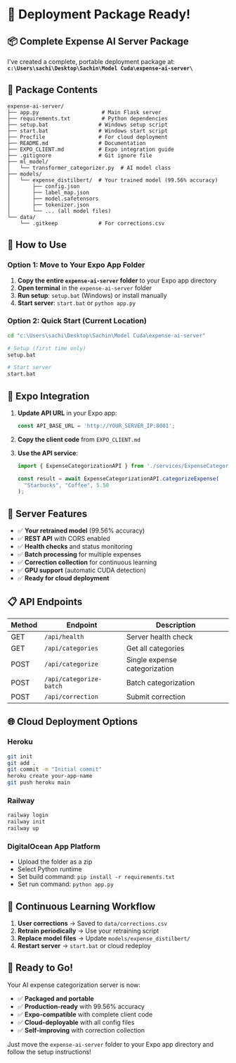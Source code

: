 # 🚀 Deployment Package Ready!

## 📦 Complete Expense AI Server Package

I've created a complete, portable deployment package at:
**`c:\Users\sachi\Desktop\Sachin\Model Cuda\expense-ai-server\`**

## 📁 Package Contents

```
expense-ai-server/
├── app.py                    # Main Flask server
├── requirements.txt          # Python dependencies
├── setup.bat                # Windows setup script
├── start.bat                # Windows start script
├── Procfile                 # For cloud deployment
├── README.md                # Documentation
├── EXPO_CLIENT.md           # Expo integration guide
├── .gitignore               # Git ignore file
├── ml_model/
│   └── transformer_categorizer.py  # AI model class
├── models/
│   └── expense_distilbert/  # Your trained model (99.56% accuracy)
│       ├── config.json
│       ├── label_map.json
│       ├── model.safetensors
│       ├── tokenizer.json
│       └── ... (all model files)
└── data/
    └── .gitkeep             # For corrections.csv
```

## 🎯 How to Use

### Option 1: Move to Your Expo App Folder

1. **Copy the entire `expense-ai-server` folder** to your Expo app directory
2. **Open terminal** in the `expense-ai-server` folder
3. **Run setup**: `setup.bat` (Windows) or install manually
4. **Start server**: `start.bat` or `python app.py`

### Option 2: Quick Start (Current Location)

```bash
cd "c:\Users\sachi\Desktop\Sachin\Model Cuda\expense-ai-server"

# Setup (first time only)
setup.bat

# Start server
start.bat
```

## 📱 Expo Integration

1. **Update API URL** in your Expo app:
   ```javascript
   const API_BASE_URL = 'http://YOUR_SERVER_IP:8001';
   ```

2. **Copy the client code** from `EXPO_CLIENT.md`

3. **Use the API service**:
   ```javascript
   import { ExpenseCategorizationAPI } from './services/ExpenseCategorizationAPI';
   
   const result = await ExpenseCategorizationAPI.categorizeExpense(
     "Starbucks", "Coffee", 5.50
   );
   ```

## 🔧 Server Features

- ✅ **Your retrained model** (99.56% accuracy)
- ✅ **REST API** with CORS enabled
- ✅ **Health checks** and status monitoring
- ✅ **Batch processing** for multiple expenses
- ✅ **Correction collection** for continuous learning
- ✅ **GPU support** (automatic CUDA detection)
- ✅ **Ready for cloud deployment**

## 📋 API Endpoints

| Method | Endpoint | Description |
|--------|----------|-------------|
| GET | `/api/health` | Server health check |
| GET | `/api/categories` | Get all categories |
| POST | `/api/categorize` | Single expense categorization |
| POST | `/api/categorize-batch` | Batch categorization |
| POST | `/api/correction` | Submit correction |

## 🌐 Cloud Deployment Options

### Heroku
```bash
git init
git add .
git commit -m "Initial commit"
heroku create your-app-name
git push heroku main
```

### Railway
```bash
railway login
railway init
railway up
```

### DigitalOcean App Platform
- Upload the folder as a zip
- Select Python runtime
- Set build command: `pip install -r requirements.txt`
- Set run command: `python app.py`

## 🔄 Continuous Learning Workflow

1. **User corrections** → Saved to `data/corrections.csv`
2. **Retrain periodically** → Use your retraining script
3. **Replace model files** → Update `models/expense_distilbert/`
4. **Restart server** → `start.bat` or cloud redeploy

## 🎉 Ready to Go!

Your AI expense categorization server is now:
- ✅ **Packaged and portable**
- ✅ **Production-ready** with 99.56% accuracy
- ✅ **Expo-compatible** with complete client code
- ✅ **Cloud-deployable** with all config files
- ✅ **Self-improving** with correction collection

Just move the `expense-ai-server` folder to your Expo app directory and follow the setup instructions!
